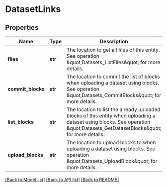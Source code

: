 # DatasetLinks

## Properties
Name | Type | Description | Notes
------------ | ------------- | ------------- | -------------
**files** | **str** | The location to get all files of this entity. See operation \&quot;Datasets_ListFiles\&quot; for more details. | [optional] 
**commit_blocks** | **str** | The location to commit the list of blocks when uploading a dataset using blocks. See operation \&quot;Datasets_CommitBlocks\&quot; for more details. | [optional] 
**list_blocks** | **str** | The location to list the already uploaded blocks of this entity when uploading a dataset using blocks. See operation \&quot;Datasets_GetDatasetBlocks\&quot; for more details. | [optional] 
**upload_blocks** | **str** | The location to upload blocks to when uploading a dataset using blocks. See operation \&quot;Datasets_UploadBlock\&quot; for more details. | [optional] 

[[Back to Model list]](../README.md#documentation-for-models) [[Back to API list]](../README.md#documentation-for-api-endpoints) [[Back to README]](../README.md)


